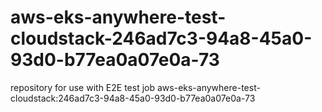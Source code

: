 # aws-eks-anywhere-test-cloudstack-246ad7c3-94a8-45a0-93d0-b77ea0a07e0a-73
repository for use with E2E test job aws-eks-anywhere-test-cloudstack:246ad7c3-94a8-45a0-93d0-b77ea0a07e0a-73
